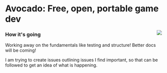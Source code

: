 # Avocado: Free, open, portable game dev

<img align="right" src="https://raw.github.com/cha0s/avocado/master/logo.jpg">

### How it's going

Working away on the fundamentals like testing and structure! Better docs will be coming!

I am trying to create issues outlining issues I find important, so that can be followed to get an
idea of what is happening.
